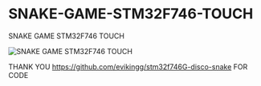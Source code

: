 # SNAKE-GAME-STM32F746-TOUCH
SNAKE GAME STM32F746 TOUCH

![SNAKE GAME STM32F746 TOUCH](https://github.com/offpic/SNAKE-GAME-STM32F746-TOUCH/assets/31142397/dcc338cb-5c2c-4938-860b-872337661783)

THANK YOU https://github.com/evikingg/stm32f746G-disco-snake FOR CODE
